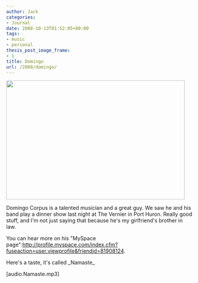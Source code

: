 ```yaml
---
author: Jack
categories:
- Journal
date: 2008-10-13T01:52:05+00:00
tags:
- music
- personal
thesis_post_image_frame:
- 1
title: Domingo
url: /2008/domingo/
---
```


[<img src="http://baty.net/files//domingo-playing.jpg" alt="" title="domingo-playing" width="480" height="320" class="aligncenter size-full wp-image-2733 frame" />][1]

<span class="drop_cap">D</span>omingo Corpus is a talented musician and a great guy. We saw he and his band play a dinner show last night at The Vernier in Port Huron. Really good stuff, and I'm not just saying that because he's my girlfriend's brother in law.

You can hear more on his "MySpace page":http://profile.myspace.com/index.cfm?fuseaction=user.viewprofile&friendid=81908124.

Here's a taste, it's called \_Namaste\_
  
[audio:Namaste.mp3]

 [1]: http://baty.net/files//domingo-playing.jpg
